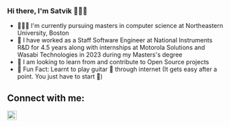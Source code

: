 ### Hi there, I'm Satvik 🧑🏻‍💻
- 👨🏻‍🎓 I'm currently pursuing masters in computer science at Northeastern University, Boston
- 🏢 I have worked as a Staff Software Engineer at National Instruments R&D for 4.5 years along with internships at Motorola Solutions and Wasabi Technologies in 2023 during my Masters's degree
- 📝 I am looking to learn from and contribute to Open Source projects
- 👀 Fun Fact: Learnt to play guitar 🎸 through internet (It gets easy after a point. You just have to start 😬)

## Connect with me:
[<img align="left" alt="LinkedIn" width="22px" src="https://cdn.jsdelivr.net/npm/simple-icons@v3/icons/linkedin.svg" />][linkedin]

[linkedin]: https://www.linkedin.com/in/satvikkhetan/
